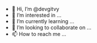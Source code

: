 - 👋 Hi, I’m @devgitvy
- 👀 I’m interested in ...
- 🌱 I’m currently learning ...
- 💞️ I’m looking to collaborate on ...
- 📫 How to reach me ...

<!---
devgitvy/devgitvy is a ✨ special ✨ repository because its `README.md` (this file) appears on your GitHub profile.
You can click the Preview link to take a look at your changes.
--->
